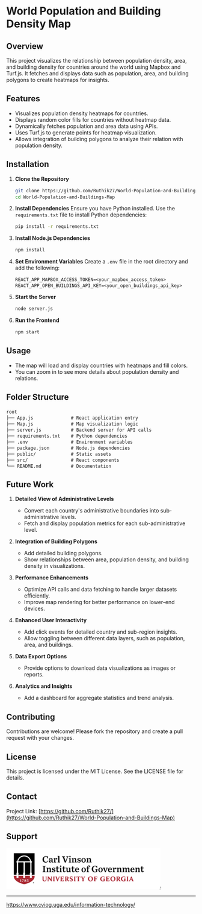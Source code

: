 # World Population and Building Density Map

## Overview
This project visualizes the relationship between population density, area, and building density for countries around the world using Mapbox and Turf.js. It fetches and displays data such as population, area, and building polygons to create heatmaps for insights.

## Features
- Visualizes population density heatmaps for countries.
- Displays random color fills for countries without heatmap data.
- Dynamically fetches population and area data using APIs.
- Uses Turf.js to generate points for heatmap visualization.
- Allows integration of building polygons to analyze their relation with population density.

## Installation

1. **Clone the Repository**
   ```bash
   git clone https://github.com/Ruthik27/World-Population-and-Buildings-Map
   cd World-Population-and-Buildings-Map
   ```

2. **Install Dependencies**
   Ensure you have Python installed. Use the `requirements.txt` file to install Python dependencies:
   ```bash
   pip install -r requirements.txt
   ```

3. **Install Node.js Dependencies**
   ```bash
   npm install
   ```

4. **Set Environment Variables**
   Create a `.env` file in the root directory and add the following:
   ```env
   REACT_APP_MAPBOX_ACCESS_TOKEN=<your_mapbox_access_token>
   REACT_APP_OPEN_BUILDINGS_API_KEY=<your_open_buildings_api_key>
   ```

5. **Start the Server**
   ```bash
   node server.js
   ```

6. **Run the Frontend**
   ```bash
   npm start
   ```

## Usage
- The map will load and display countries with heatmaps and fill colors.
- You can zoom in to see more details about population density and relations.

## Folder Structure
```
root
├── App.js              # React application entry
├── Map.js              # Map visualization logic
├── server.js           # Backend server for API calls
├── requirements.txt    # Python dependencies
├── .env                # Environment variables
├── package.json        # Node.js dependencies
├── public/             # Static assets
├── src/                # React components
└── README.md           # Documentation
```

## Future Work

1. **Detailed View of Administrative Levels**
   - Convert each country's administrative boundaries into sub-administrative levels.
   - Fetch and display population metrics for each sub-administrative level.

2. **Integration of Building Polygons**
   - Add detailed building polygons.
   - Show relationships between area, population density, and building density in visualizations.

3. **Performance Enhancements**
   - Optimize API calls and data fetching to handle larger datasets efficiently.
   - Improve map rendering for better performance on lower-end devices.

4. **Enhanced User Interactivity**
   - Add click events for detailed country and sub-region insights.
   - Allow toggling between different data layers, such as population, area, and buildings.

5. **Data Export Options**
   - Provide options to download data visualizations as images or reports.

6. **Analytics and Insights**
   - Add a dashboard for aggregate statistics and trend analysis.

## Contributing
Contributions are welcome! Please fork the repository and create a pull request with your changes.

## License
This project is licensed under the MIT License. See the LICENSE file for details.

## Contact

Project Link: [https://github.com/Ruthik27/](https://github.com/Ruthik27/World-Population-and-Buildings-Map)

## Support

<img width="410" alt="image" src="imgs/CVIOG.png">



---

https://www.cviog.uga.edu/information-technology/

